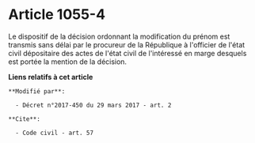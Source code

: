 # Article 1055-4

Le dispositif de la décision ordonnant la modification du prénom est transmis sans délai par le procureur de la République à
l'officier de l'état civil dépositaire des actes de l'état civil de l'intéressé en marge desquels est portée la mention de la
décision.

**Liens relatifs à cet article**

	**Modifié par**:

	  - Décret n°2017-450 du 29 mars 2017 - art. 2

	**Cite**:

	  - Code civil - art. 57
